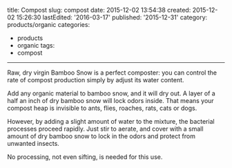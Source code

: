 title: Compost
slug: compost
date: 2015-12-02 13:54:38
created: 2015-12-02 15:26:30
lastEdited: '2016-03-17'
published: '2015-12-31'
category: products/organic
categories:
 - products
 - organic
tags:
 - compost
---
Raw, dry virgin Bamboo Snow is a perfect composter: you can control the rate of compost production simply by adjust its water content.

Add any organic material to bamboo snow, and it will dry out.  A layer of a half an inch of dry bamboo snow will lock odors inside.  That means your compost heap is invisible to ants, flies, roaches, rats, cats or dogs.

However, by adding a slight amount of water to the mixture, the bacterial processes proceed rapidly.  Just stir to aerate, and cover with a small amount of dry bamboo snow to lock in the odors and protect from unwanted insects.

No processing, not even sifting, is needed for this use.
